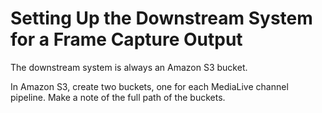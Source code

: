 # Setting Up the Downstream System for a Frame Capture Output<a name="downstream-system-frame-capture"></a>

The downstream system is always an Amazon S3 bucket\.

In Amazon S3, create two buckets, one for each MediaLive channel pipeline\. Make a note of the full path of the buckets\. 